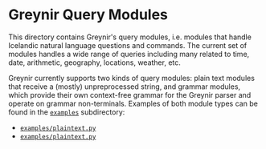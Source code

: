 # Greynir Query Modules

This directory contains Greynir's query modules, i.e. modules that handle Icelandic natural
language questions and commands. The current set of modules handles a wide range of queries
including many related to time, date, arithmetic, geography, locations, weather, etc.

Greynir currently supports two kinds of query modules: plain text modules that receive a
(mostly) unpreprocessed string, and grammar modules, which provide their own context-free
grammar for the Greynir parser and operate on grammar non-terminals. Examples of both module
types can be found in the [`examples`](examples/) subdirectory:

* [`examples/plaintext.py`](examples/plaintext.py)
* [`examples/plaintext.py`](examples/grammar.py)
